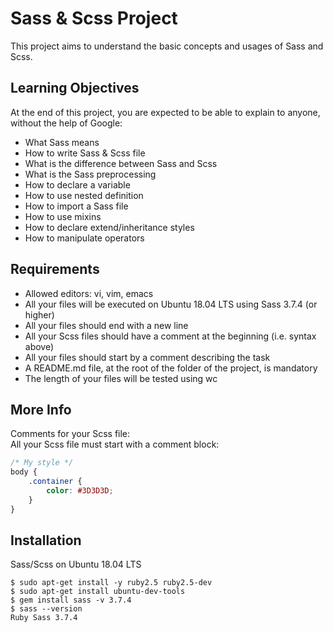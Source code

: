 # Sass & Scss Project

This project aims to understand the basic concepts and usages of Sass and Scss.

## Learning Objectives

At the end of this project, you are expected to be able to explain to anyone, without the help of Google:

- What Sass means
- How to write Sass & Scss file
- What is the difference between Sass and Scss
- What is the Sass preprocessing
- How to declare a variable
- How to use nested definition
- How to import a Sass file
- How to use mixins
- How to declare extend/inheritance styles
- How to manipulate operators

## Requirements

- Allowed editors: vi, vim, emacs
- All your files will be executed on Ubuntu 18.04 LTS using Sass 3.7.4 (or higher)
- All your files should end with a new line
- All your Scss files should have a comment at the beginning (i.e. syntax above)
- All your files should start by a comment describing the task
- A README.md file, at the root of the folder of the project, is mandatory
- The length of your files will be tested using wc

## More Info

Comments for your Scss file:  
All your Scss file must start with a comment block:

```scss
/* My style */
body {
    .container {
        color: #3D3D3D;
    }
}
```

## Installation

Sass/Scss on Ubuntu 18.04 LTS  
```
$ sudo apt-get install -y ruby2.5 ruby2.5-dev
$ sudo apt-get install ubuntu-dev-tools
$ gem install sass -v 3.7.4
$ sass --version
Ruby Sass 3.7.4
```
